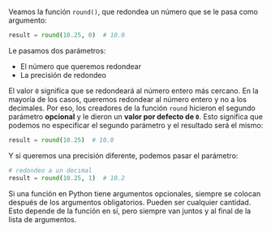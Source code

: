 
Veamos la función `round()`, que redondea un número que se le pasa como argumento:

```python
result = round(10.25, 0)  # 10.0
```

Le pasamos dos parámetros:

* El número que queremos redondear
* La precisión de redondeo

El valor `0` significa que se redondeará al número entero más cercano. En la mayoría de los casos, queremos redondear al número entero y no a los decimales. Por eso, los creadores de la función `round` hicieron el segundo parámetro **opcional** y le dieron un **valor por defecto de `0`**. Esto significa que podemos no especificar el segundo parámetro y el resultado será el mismo:

```python
result = round(10.25)  # 10.0
```

Y si queremos una precisión diferente, podemos pasar el parámetro:

```python
# redondeo a un decimal
result = round(10.25, 1)  # 10.2
```

Si una función en Python tiene argumentos opcionales, siempre se colocan después de los argumentos obligatorios. Pueden ser cualquier cantidad. Esto depende de la función en sí, pero siempre van juntos y al final de la lista de argumentos.

